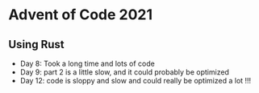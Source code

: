 # Advent of Code 2021

## Using Rust


 - Day 8: Took a long time and lots of code 
 - Day 9: part 2 is a little slow, and it could probably be optimized
 - Day 12: code is sloppy and slow and could really be optimized a lot !!!